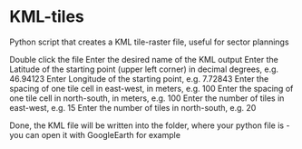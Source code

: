 # KML-tiles
Python script that creates a KML tile-raster file, useful for sector plannings

Double click the file
Enter the desired name of the KML output
Enter the Latitude of the starting point (upper left corner) in decimal degrees, e.g. 46.94123
Enter Longitude of the starting point, e.g. 7.72843
Enter the spacing of one tile cell in east-west, in meters, e.g. 100
Enter the spacing of one tile cell in north-south, in meters, e.g. 100
Enter the number of tiles in east-west, e.g. 15
Enter the number of tiles in north-south, e.g. 20

Done, the KML file will be written into the folder, where your python file is - you can open it with GoogleEarth for example
